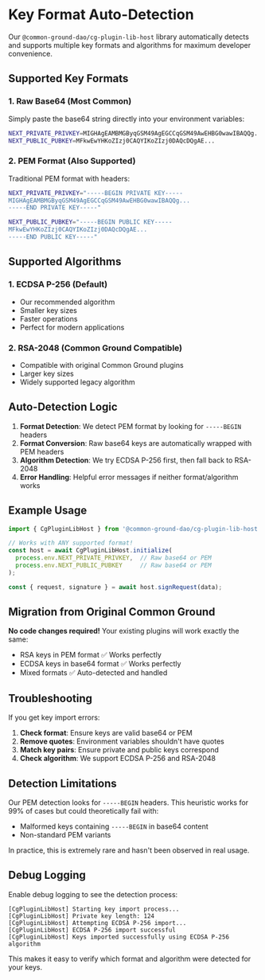 # Key Format Auto-Detection

Our `@common-ground-dao/cg-plugin-lib-host` library automatically detects and supports multiple key formats and algorithms for maximum developer convenience.

## Supported Key Formats

### 1. Raw Base64 (Most Common)
Simply paste the base64 string directly into your environment variables:

```bash
NEXT_PRIVATE_PRIVKEY=MIGHAgEAMBMGByqGSM49AgEGCCqGSM49AwEHBG0wawIBAQQg...
NEXT_PUBLIC_PUBKEY=MFkwEwYHKoZIzj0CAQYIKoZIzj0DAQcDQgAE...
```

### 2. PEM Format (Also Supported)
Traditional PEM format with headers:

```bash
NEXT_PRIVATE_PRIVKEY="-----BEGIN PRIVATE KEY-----
MIGHAgEAMBMGByqGSM49AgEGCCqGSM49AwEHBG0wawIBAQQg...
-----END PRIVATE KEY-----"

NEXT_PUBLIC_PUBKEY="-----BEGIN PUBLIC KEY-----
MFkwEwYHKoZIzj0CAQYIKoZIzj0DAQcDQgAE...
-----END PUBLIC KEY-----"
```

## Supported Algorithms

### 1. ECDSA P-256 (Default)
- Our recommended algorithm
- Smaller key sizes
- Faster operations
- Perfect for modern applications

### 2. RSA-2048 (Common Ground Compatible)
- Compatible with original Common Ground plugins
- Larger key sizes
- Widely supported legacy algorithm

## Auto-Detection Logic

1. **Format Detection**: We detect PEM format by looking for `-----BEGIN` headers
2. **Format Conversion**: Raw base64 keys are automatically wrapped with PEM headers
3. **Algorithm Detection**: We try ECDSA P-256 first, then fall back to RSA-2048
4. **Error Handling**: Helpful error messages if neither format/algorithm works

## Example Usage

```typescript
import { CgPluginLibHost } from '@common-ground-dao/cg-plugin-lib-host';

// Works with ANY supported format!
const host = await CgPluginLibHost.initialize(
  process.env.NEXT_PRIVATE_PRIVKEY,  // Raw base64 or PEM
  process.env.NEXT_PUBLIC_PUBKEY     // Raw base64 or PEM
);

const { request, signature } = await host.signRequest(data);
```

## Migration from Original Common Ground

**No code changes required!** Your existing plugins will work exactly the same:

- RSA keys in PEM format ✅ Works perfectly
- ECDSA keys in base64 format ✅ Works perfectly  
- Mixed formats ✅ Auto-detected and handled

## Troubleshooting

If you get key import errors:

1. **Check format**: Ensure keys are valid base64 or PEM
2. **Remove quotes**: Environment variables shouldn't have quotes
3. **Match key pairs**: Ensure private and public keys correspond
4. **Check algorithm**: We support ECDSA P-256 and RSA-2048

## Detection Limitations

Our PEM detection looks for `-----BEGIN` headers. This heuristic works for 99% of cases but could theoretically fail with:
- Malformed keys containing `-----BEGIN` in base64 content
- Non-standard PEM variants

In practice, this is extremely rare and hasn't been observed in real usage.

## Debug Logging

Enable debug logging to see the detection process:

```
[CgPluginLibHost] Starting key import process...
[CgPluginLibHost] Private key length: 124
[CgPluginLibHost] Attempting ECDSA P-256 import...
[CgPluginLibHost] ECDSA P-256 import successful
[CgPluginLibHost] Keys imported successfully using ECDSA P-256 algorithm
```

This makes it easy to verify which format and algorithm were detected for your keys. 